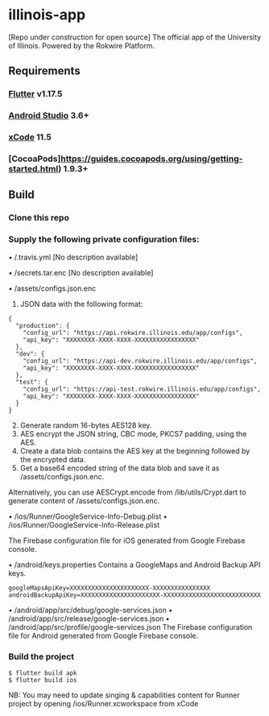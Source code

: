 # illinois-app
[Repo under construction for open source] The official app of the University of Illinois. Powered by the Rokwire Platform.

## Requirements

### [Flutter](https://flutter.dev/docs/get-started/install) v1.17.5

### [Android Studio](https://developer.android.com/studio) 3.6+

### [xCode](https://apps.apple.com/us/app/xcode/id497799835) 11.5

### [CocoaPods]https://guides.cocoapods.org/using/getting-started.html) 1.9.3+


## Build


### Clone this repo

### Supply the following private configuration files:

• /.travis.yml
[No description available]


• /secrets.tar.enc
[No description available]

• /assets/configs.json.enc
1. JSON data with the following format:
```
{
  "production": {
    "config_url": "https://api.rokwire.illinois.edu/app/configs",
    "api_key": "XXXXXXXX-XXXX-XXXX-XXXXXXXXXXXXXXXXX"
  },
  "dev": {
    "config_url": "https://api-dev.rokwire.illinois.edu/app/configs",
    "api_key": "XXXXXXXX-XXXX-XXXX-XXXXXXXXXXXXXXXXX"
  },
  "test": {
    "config_url": "https://api-test.rokwire.illinois.edu/app/configs",
    "api_key": "XXXXXXXX-XXXX-XXXX-XXXXXXXXXXXXXXXXX"
  }
}
```
2. Generate random 16-bytes AES128 key.
3. AES encrypt the JSON string, CBC mode, PKCS7 padding, using the AES.
4. Create a data blob contains the AES key at the beginning followed by the encrypted data.
5. Get a base64 encoded string of the data blob and save it as /assets/configs.json.enc.

Alternatively, you can use AESCrypt.encode from /lib/utils/Crypt.dart to generate content of /assets/configs.json.enc.

• /ios/Runner/GoogleService-Info-Debug.plist
• /ios/Runner/GoogleService-Info-Release.plist

The Firebase configuration file for iOS generated from Google Firebase console.

• /android/keys.properties
Contains a GoogleMaps and Android Backup API keys.
```
googleMapsApiKey=XXXXXXXXXXXXXXXXXXXXXX-XXXXXXXXXXXXXXXX
androidBackupApiKey=XXXXXXXXXXXXXXXXXXXXXX-XXXXXXXXXXXXXXXXXXXXXXXXXXX
```

• /android/app/src/debug/google-services.json
• /android/app/src/release/google-services.json
• /android/app/src/profile/google-services.json
The Firebase configuration file for Android generated from Google Firebase console.

### Build the project

```
$ flutter build apk
$ flutter build ios
```
NB: You may need to update singing & capabilities content for Runner project by opening /ios/Runner.xcworkspace from xCode

